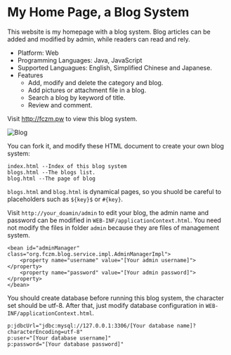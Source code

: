 # My Home Page, a Blog System

This website is my homepage with a blog system. Blog articles can be added and modified by admin, while readers can read and rely.

- Platform: Web
- Programming Languages: Java, JavaScript
- Supported Languagues: English, Simplified Chinese and Japanese.
- Features
	- Add, modify and delete the category and blog.
	- Add pictures or attachment file in a blog.
	- Search a blog by keyword of title.
	- Review and comment.

Visit http://fczm.pw to view this blog system.

![Blog](https://raw.githubusercontent.com/lm2343635/Blog/master/screenshoot/blog.png)

You can fork it, and modify these HTML document to create your own blog system:

	index.html --Index of this blog system
	blogs.html --The blogs list.
	blog.html --The page of blog

`blogs.html` and `blog.html` is dynamical pages, so you shuold be careful to placeholders such as `${key}$` or `#{key}`.

Visit `http://your_doamin/admin` to edit your blog, the admin name and password can be modified in `WEB-INF/applicationContext.html`. You need not modify the files in folder `admin` because they are files of management system.

	<bean id="adminManager" class="org.fczm.blog.service.impl.AdminManagerImpl">
		<property name="username" value="[Your admin username]"></property>
		<property name="password" value="[Your admin password]"></property>
	</bean> 
	
You should create database before running this blog system, the character set should be utf-8. After that, just modify database configuration in `WEB-INF/applicationContext.html`.

	p:jdbcUrl="jdbc:mysql://127.0.0.1:3306/[Your database name]?characterEncoding=utf-8"
	p:user="[Your database username]" 
	p:password="[Your database password]"
